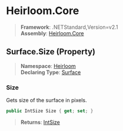 # Heirloom.Core

> **Framework**: .NETStandard,Version=v2.1  
> **Assembly**: [Heirloom.Core][0]

## Surface.Size (Property)

> **Namespace**: [Heirloom][0]  
> **Declaring Type**: [Surface][1]

### Size

Gets size of the surface in pixels.

```cs
public IntSize Size { get; set; }
```

> **Returns**: [IntSize][2]

[0]: ../../../Heirloom.Core.md
[1]: ../Surface.md
[2]: ../IntSize.md
